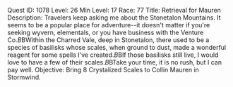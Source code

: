 Quest ID: 1078
Level: 26
Min Level: 17
Race: 77
Title: Retrieval for Mauren
Description: Travelers keep asking me about the Stonetalon Mountains. It seems to be a popular place for adventure--it doesn't matter if you're seeking wyvern, elementals, or you have business with the Venture Co.$B$BWithin the Charred Vale, deep in Stonetalon, there used to be a species of basilisks whose scales, when ground to dust, made a wonderful reagent for some spells I've created.$B$BIf those basilisks still live, I would love to have a few of their scales.$B$BTake your time, it is no rush, but I can pay well.
Objective: Bring 8 Crystalized Scales to Collin Mauren in Stormwind.
